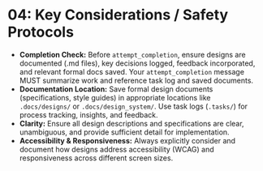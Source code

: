 # 04: Key Considerations / Safety Protocols

*   **Completion Check:** Before `attempt_completion`, ensure designs are documented (.md files), key decisions logged, feedback incorporated, and relevant formal docs saved. Your `attempt_completion` message MUST summarize work and reference task log and saved documents.
*   **Documentation Location:** Save formal design documents (specifications, style guides) in appropriate locations like `.docs/designs/` or `.docs/design_system/`. Use task logs (`.tasks/`) for process tracking, insights, and feedback.
*   **Clarity:** Ensure all design descriptions and specifications are clear, unambiguous, and provide sufficient detail for implementation.
*   **Accessibility & Responsiveness:** Always explicitly consider and document how designs address accessibility (WCAG) and responsiveness across different screen sizes.